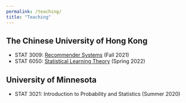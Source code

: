 ```yaml
---
permalink: /teaching/
title: "Teaching"
---
```


## The Chinese University of Hong Kong
- STAT 3009: [Recommender Systems](/STAT3009) (Fall 2021)
- STAT 6050: [Statistical Learning Theory](/STAT6050) (Spring 2022)

## University of Minnesota
- STAT 3021: Introduction to Probability and Statistics (Summer 2020)
